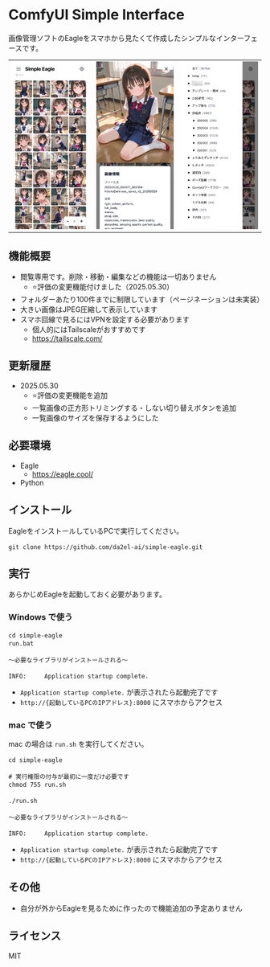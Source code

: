 # ComfyUI Simple Interface

画像管理ソフトのEagleをスマホから見たくて作成したシンプルなインターフェースです。

<table>
  <tr>
    <td><img src="img/screen_1.png" width="200"></td>
    <td><img src="img/screen_2.png" width="200"></td>
    <td><img src="img/screen_3.png" width="200"></td>
  </tr>
</table>

## 機能概要
- 閲覧専用です。削除・移動・編集などの機能は一切ありません
  - ⭐️評価の変更機能付けました（2025.05.30）
- フォルダーあたり100件までに制限しています（ページネーションは未実装）
- 大きい画像はJPEG圧縮して表示しています
- スマホ回線で見るにはVPNを設定する必要があります
  - 個人的にはTailscaleがおすすめです
  - https://tailscale.com/


## 更新履歴

- 2025.05.30
  - ⭐️評価の変更機能を追加
  - 一覧画像の正方形トリミングする・しない切り替えボタンを追加
  - 一覧画像のサイズを保存するようにした


## 必要環境

- Eagle
  - https://eagle.cool/
- Python


## インストール

EagleをインストールしているPCで実行してください。

```
git clone https://github.com/da2el-ai/simple-eagle.git
```

## 実行

あらかじめEagleを起動しておく必要があります。

### Windows で使う

```
cd simple-eagle
run.bat

〜必要なライブラリがインストールされる〜

INFO:     Application startup complete.
```

- `Application startup complete.` が表示されたら起動完了です
- `http://{起動しているPCのIPアドレス}:8000` にスマホからアクセス

### mac で使う

mac の場合は `run.sh` を実行してください。

```
cd simple-eagle

# 実行権限の付与が最初に一度だけ必要です
chmod 755 run.sh

./run.sh

〜必要なライブラリがインストールされる〜

INFO:     Application startup complete.
```

- `Application startup complete.` が表示されたら起動完了です
- `http://{起動しているPCのIPアドレス}:8000` にスマホからアクセス


## その他

- 自分が外からEagleを見るために作ったので機能追加の予定ありません


## ライセンス

MIT
